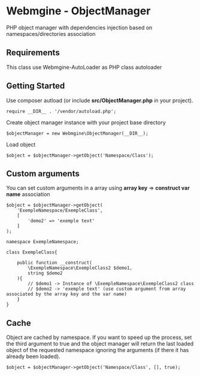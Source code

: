 # Webmgine - ObjectManager

PHP object manager with dependencies injection based on namespaces/directories association

## Requirements

This class use Webmgine-AutoLoader as PHP class autoloader

## Getting Started

Use composer autload (or include **src/ObjectManager.php** in your project).
```
require __DIR__ . '/vendor/autoload.php';
```

Create object manager instance with your project base directory
```
$objectManager = new Webmgine\ObjectManager(__DIR__);
```

Load object
```
$object = $objectManager->getObject('Namespace/Class');
```

## Custom arguments

You can set custom arguments in a array using **array key** => **construct var name** association
```
$object = $objectManager->getObject(
	'ExempleNamespace/ExempleClass',
	[
		'demo2' => 'exemple text'
	]
);
```
```
namespace ExempleNamespace;

class ExempleClass{

    public function __construct(
        \ExempleNamespace\ExempleClass2 $demo1,
        string $demo2
    ){
        // $demo1 -> Instance of \ExempleNamespace\ExempleClass2 class
        // $demo2 -> 'exemple text' (use custom argument from array associated by the array key and the var name)
    }
}
```

## Cache

Object are cached by namespace. If you want to speed up the process, set the third argument to true and the object manager will return the last loaded object of the requested namespace ignoring the arguments (if there it has already been loaded).
```
$object = $objectManager->getObject('Namespace/Class', [], true);
```